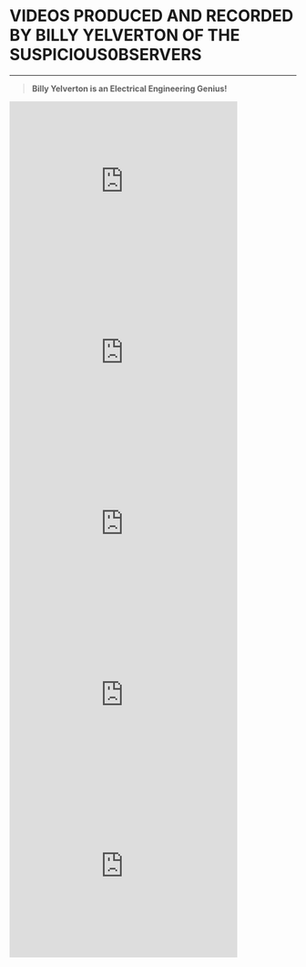 # VIDEOS PRODUCED AND RECORDED BY BILLY YELVERTON OF THE SUSPICIOUS0BSERVERS


------
<html>

<blockquote><strong>Billy Yelverton is an Electrical Engineering Genius!</strong></blockquote>

<iframe src="https://www.youtube.com/embed/VShbfmlI8zU" width="400" height="300" frameborder="0" allowfullscreen="allowfullscreen" data-mce-fragment="1"></iframe>

<iframe src="https://www.youtube.com/embed/3JDXtJ13vl0" width="400" height="300" frameborder="0" allowfullscreen="allowfullscreen" data-mce-fragment="1"></iframe>

<iframe src="https://www.youtube.com/embed/RZ5M7zOipQw" width="400" height="300" frameborder="0" allowfullscreen="allowfullscreen" data-mce-fragment="1"></iframe>

<iframe src="https://www.youtube.com/embed/ZSCMjq8POtM" width="400" height="300" frameborder="0" allowfullscreen="allowfullscreen" data-mce-fragment="1"></iframe>

<iframe src="https://www.youtube.com/embed/iosMa9_SaPU" width="400" height="300" frameborder="0" allowfullscreen="allowfullscreen" data-mce-fragment="1"></iframe>
</html>
